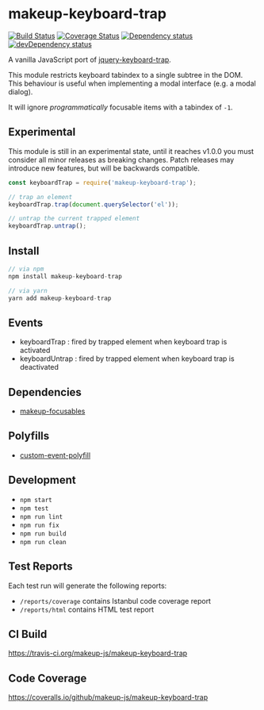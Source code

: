 # makeup-keyboard-trap

<p>
    <a href="https://travis-ci.org/makeup-js/makeup-keyboard-trap"><img src="https://api.travis-ci.org/makeup-js/makeup-keyboard-trap.svg?branch=master" alt="Build Status" /></a>
    <a href='https://coveralls.io/github/makeup-js/makeup-keyboard-trap?branch=master'><img src='https://coveralls.io/repos/makeup-js/makeup-keyboard-trap/badge.svg?branch=master&service=github' alt='Coverage Status' /></a>
    <a href="https://david-dm.org/makeup-js/makeup-keyboard-trap"><img src="https://david-dm.org/makeup-js/makeup-keyboard-trap.svg" alt="Dependency status" /></a>
    <a href="https://david-dm.org/makeup-js/makeup-keyboard-trap#info=devDependencies"><img src="https://david-dm.org/makeup-js/makeup-keyboard-trap/dev-status.svg" alt="devDependency status" /></a>
</p>

A vanilla JavaScript port of <a href="https://github.com/ianmcburnie/jquery-keyboard-trap">jquery-keyboard-trap</a>.

This module restricts keyboard tabindex to a single subtree in the DOM. This behaviour is useful when implementing a modal interface (e.g. a modal dialog).

It will ignore <em>programmatically</em> focusable items with a tabindex of `-1`.

## Experimental

This module is still in an experimental state, until it reaches v1.0.0 you must consider all minor releases as breaking changes. Patch releases may introduce new features, but will be backwards compatible.

```js
const keyboardTrap = require('makeup-keyboard-trap');

// trap an element
keyboardTrap.trap(document.querySelector('el'));

// untrap the current trapped element
keyboardTrap.untrap();
```

## Install

```js
// via npm
npm install makeup-keyboard-trap

// via yarn
yarn add makeup-keyboard-trap
```

## Events

* keyboardTrap : fired by trapped element when keyboard trap is activated
* keyboardUntrap : fired by trapped element when keyboard trap is deactivated

## Dependencies

* [makeup-focusables](https://github.com/makeup-js/makeup-focusables)

## Polyfills

* [custom-event-polyfill](https://github.com/krambuhl/custom-event-polyfill)

## Development

* `npm start`
* `npm test`
* `npm run lint`
* `npm run fix`
* `npm run build`
* `npm run clean`

## Test Reports

Each test run will generate the following reports:

* `/reports/coverage` contains Istanbul code coverage report
* `/reports/html` contains HTML test report

## CI Build

https://travis-ci.org/makeup-js/makeup-keyboard-trap

## Code Coverage

https://coveralls.io/github/makeup-js/makeup-keyboard-trap
